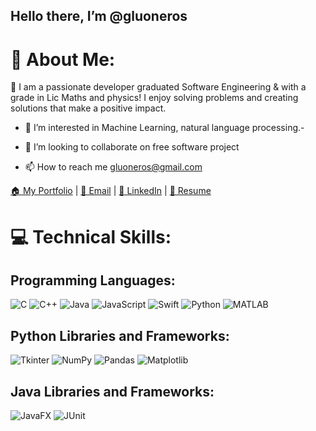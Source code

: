 ## Hello there, I’m @gluoneros


# 👤 About Me:
🚀 I am a passionate developer graduated Software Engineering & with a grade in Lic Maths and physics! I enjoy solving problems and creating solutions that make a positive impact.
- 👀 I’m interested in Machine Learning, natural language processing.- 
- 💞️ I’m looking to collaborate on free software project

  
- 📫 How to reach me gluoneros@gmail.com

<!---
gluoneros/gluoneros is a ✨ special ✨ repository because its `README.md` (this file) appears on your GitHub profile.
You can click the Preview link to take a look at your changes.
--->

[🏠 My Portfolio](https://gluoneros.github.io) | [📧 Email](mailto:gluoneros@gmail.com) | [🔗 LinkedIn](https://www.linkedin.com/in/hildebrando-vargas) | [📄 Resume]([cv3/hojaDeVida3.pdf](https://github.com/gluoneros/Awesome-CV-Cover-Letter/blob/main/cv3/hojaDeVida3.pdf))

# 💻 Technical Skills:

## Programming Languages:
![C](https://img.shields.io/badge/c-%2300599C.svg?style=for-the-badge&logo=c&logoColor=white) 
![C++](https://img.shields.io/badge/c++-%2300599C.svg?style=for-the-badge&logo=c%2B%2B&logoColor=white) 
![Java](https://img.shields.io/badge/java-%23ED8B00.svg?style=for-the-badge&logo=java&logoColor=white) 
![JavaScript](https://img.shields.io/badge/javascript-%23323330.svg?style=for-the-badge&logo=javascript&logoColor=%23F7DF1E) 
![Swift](https://img.shields.io/badge/swift-%23FA7343.svg?style=for-the-badge&logo=swift&logoColor=white) 
![Python](https://img.shields.io/badge/python-%2314354C.svg?style=for-the-badge&logo=python&logoColor=white) 
![MATLAB](https://img.shields.io/badge/matlab-%230076A8.svg?style=for-the-badge&logo=mathworks&logoColor=white)

## Python Libraries and Frameworks:
![Tkinter](https://img.shields.io/badge/tkinter-%234B8BBE.svg?style=for-the-badge)
![NumPy](https://img.shields.io/badge/NumPy-%23013243.svg?style=for-the-badge&logo=numpy&logoColor=white) 
![Pandas](https://img.shields.io/badge/Pandas-%23150458.svg?style=for-the-badge&logo=pandas&logoColor=white)
![Matplotlib](https://img.shields.io/badge/Matplotlib-%2300768F.svg?style=for-the-badge&logo=python&logoColor=white)

## Java Libraries and Frameworks:
![JavaFX](https://img.shields.io/badge/JavaFX-%23ED8B00.svg?style=for-the-badge&logo=java&logoColor=white) 
![JUnit](https://img.shields.io/badge/JUnit-%23007ACC.svg?style=for-the-badge&logo=junit5&logoColor=white)
